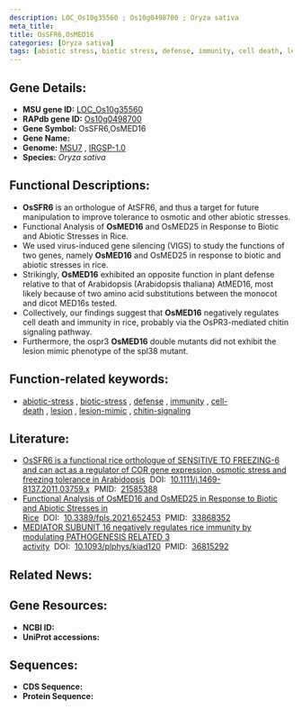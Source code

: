```yaml
---
description: LOC_Os10g35560 ; Os10g0498700 ; Oryza sativa
meta_title:
title: OsSFR6,OsMED16
categories: [Oryza sativa]
tags: [abiotic stress, biotic stress, defense, immunity, cell death, lesion, lesion mimic, chitin signaling]
---
```


## Gene Details:
- **MSU gene ID:** [LOC_Os10g35560](http://rice.uga.edu/cgi-bin/ORF_infopage.cgi?orf=LOC_Os10g35560)  
- **RAPdb gene ID:** [Os10g0498700](https://rapdb.dna.affrc.go.jp/locus/?name=Os10g0498700)  
- **Gene Symbol:** OsSFR6,OsMED16
- **Gene Name:**
- **Genome:**  [MSU7](http://rice.uga.edu/)&nbsp;,&nbsp;[IRGSP-1.0](https://rapdb.dna.affrc.go.jp/download/irgsp1.html)
- **Species:** *Oryza sativa*

## Functional Descriptions:
   - **OsSFR6** is an orthologue of AtSFR6, and thus a target for future manipulation to improve tolerance to osmotic and other abiotic stresses.
   - Functional Analysis of **OsMED16** and OsMED25 in Response to Biotic and Abiotic Stresses in Rice.
   - We used virus-induced gene silencing (VIGS) to study the functions of two genes, namely **OsMED16** and OsMED25 in response to biotic and abiotic stresses in rice.
   - Strikingly, **OsMED16** exhibited an opposite function in plant defense relative to that of Arabidopsis (Arabidopsis thaliana) AtMED16, most likely because of two amino acid substitutions between the monocot and dicot MED16s tested.
   - Collectively, our findings suggest that **OsMED16** negatively regulates cell death and immunity in rice, probably via the OsPR3-mediated chitin signaling pathway.
   - Furthermore, the ospr3 **OsMED16** double mutants did not exhibit the lesion mimic phenotype of the spl38 mutant.

## Function-related keywords:
   - [abiotic-stress](/tags/abiotic-stress/)&nbsp;,&nbsp;[biotic-stress](/tags/biotic-stress/)&nbsp;,&nbsp;[defense](/tags/defense/)&nbsp;,&nbsp;[immunity](/tags/immunity/)&nbsp;,&nbsp;[cell-death](/tags/cell-death/)&nbsp;,&nbsp;[lesion](/tags/lesion/)&nbsp;,&nbsp;[lesion-mimic](/tags/lesion-mimic/)&nbsp;,&nbsp;[chitin-signaling](/tags/chitin-signaling/)

## Literature:
   - [OsSFR6 is a functional rice orthologue of SENSITIVE TO FREEZING-6 and can act as a regulator of COR gene expression, osmotic stress and freezing tolerance in Arabidopsis](https://www.doi.org/10.1111/j.1469-8137.2011.03759.x)&nbsp;&nbsp;DOI:&nbsp;&nbsp;[10.1111/j.1469-8137.2011.03759.x](https://www.doi.org/10.1111/j.1469-8137.2011.03759.x)&nbsp;&nbsp;PMID:&nbsp;&nbsp;[21585388](https://pubmed.ncbi.nlm.nih.gov/21585388/)
   - [Functional Analysis of OsMED16 and OsMED25 in Response to Biotic and Abiotic Stresses in Rice](https://www.doi.org/10.3389/fpls.2021.652453)&nbsp;&nbsp;DOI:&nbsp;&nbsp;[10.3389/fpls.2021.652453](https://www.doi.org/10.3389/fpls.2021.652453)&nbsp;&nbsp;PMID:&nbsp;&nbsp;[33868352](https://pubmed.ncbi.nlm.nih.gov/33868352/)
   - [MEDIATOR SUBUNIT 16 negatively regulates rice immunity by modulating PATHOGENESIS RELATED 3 activity](https://www.doi.org/10.1093/plphys/kiad120)&nbsp;&nbsp;DOI:&nbsp;&nbsp;[10.1093/plphys/kiad120](https://www.doi.org/10.1093/plphys/kiad120)&nbsp;&nbsp;PMID:&nbsp;&nbsp;[36815292](https://pubmed.ncbi.nlm.nih.gov/36815292/)

## Related News:

## Gene Resources:
- **NCBI ID:**  []()
- **UniProt accessions:** [](https://www.uniprot.org/uniprotkb//entry)

## Sequences:
- **CDS Sequence:**
- **Protein Sequence:**
